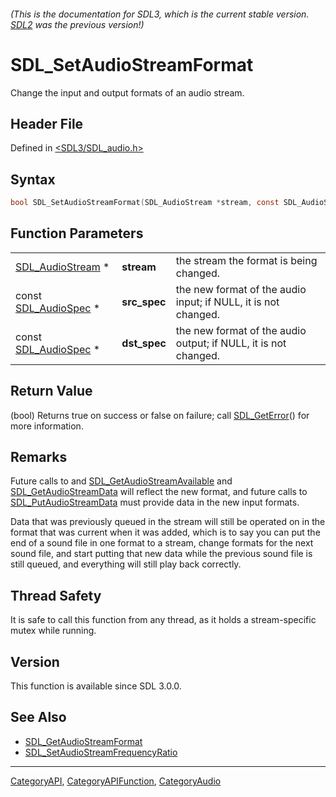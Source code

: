 ###### (This is the documentation for SDL3, which is the current stable version. [SDL2](https://wiki.libsdl.org/SDL2/) was the previous version!)
# SDL_SetAudioStreamFormat

Change the input and output formats of an audio stream.

## Header File

Defined in [<SDL3/SDL_audio.h>](https://github.com/libsdl-org/SDL/blob/main/include/SDL3/SDL_audio.h)

## Syntax

```c
bool SDL_SetAudioStreamFormat(SDL_AudioStream *stream, const SDL_AudioSpec *src_spec, const SDL_AudioSpec *dst_spec);
```

## Function Parameters

|                                        |              |                                                                 |
| -------------------------------------- | ------------ | --------------------------------------------------------------- |
| [SDL_AudioStream](SDL_AudioStream) *   | **stream**   | the stream the format is being changed.                         |
| const [SDL_AudioSpec](SDL_AudioSpec) * | **src_spec** | the new format of the audio input; if NULL, it is not changed.  |
| const [SDL_AudioSpec](SDL_AudioSpec) * | **dst_spec** | the new format of the audio output; if NULL, it is not changed. |

## Return Value

(bool) Returns true on success or false on failure; call
[SDL_GetError](SDL_GetError)() for more information.

## Remarks

Future calls to and
[SDL_GetAudioStreamAvailable](SDL_GetAudioStreamAvailable) and
[SDL_GetAudioStreamData](SDL_GetAudioStreamData) will reflect the new
format, and future calls to
[SDL_PutAudioStreamData](SDL_PutAudioStreamData) must provide data in the
new input formats.

Data that was previously queued in the stream will still be operated on in
the format that was current when it was added, which is to say you can put
the end of a sound file in one format to a stream, change formats for the
next sound file, and start putting that new data while the previous sound
file is still queued, and everything will still play back correctly.

## Thread Safety

It is safe to call this function from any thread, as it holds a
stream-specific mutex while running.

## Version

This function is available since SDL 3.0.0.

## See Also

- [SDL_GetAudioStreamFormat](SDL_GetAudioStreamFormat)
- [SDL_SetAudioStreamFrequencyRatio](SDL_SetAudioStreamFrequencyRatio)

----
[CategoryAPI](CategoryAPI), [CategoryAPIFunction](CategoryAPIFunction), [CategoryAudio](CategoryAudio)

